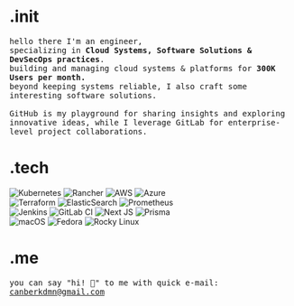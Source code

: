 # .init
<p>
  <samp>
    hello there I'm an engineer,
    <br> specializing in <b>Cloud Systems, Software Solutions & DevSecOps practices</b>. 
    <br> building and managing cloud systems & platforms for <b> 300K Users per month.</b>
    <br> beyond keeping systems reliable, I also craft some interesting software solutions.
    <br><br> GitHub is my playground for sharing insights and exploring innovative ideas, while I leverage GitLab for enterprise-level project collaborations.
  </samp>
</p>

# .tech

<p>
  <div>  
    
  ![Kubernetes](https://img.shields.io/badge/kubernetes-%23326ce5.svg?style=for-the-badge&logo=kubernetes&logoColor=white)
  ![Rancher](https://img.shields.io/badge/rancher-%230075A8.svg?style=for-the-badge&logo=rancher&logoColor=white)
  ![AWS](https://img.shields.io/badge/AWS-%23FF9900.svg?style=for-the-badge&logo=amazon-aws&logoColor=white)
  ![Azure](https://img.shields.io/badge/azure-%230072C6.svg?style=for-the-badge&logo=microsoftazure&logoColor=white)
  <br>
  ![Terraform](https://img.shields.io/badge/terraform-%235835CC.svg?style=for-the-badge&logo=terraform&logoColor=white)
  ![ElasticSearch](https://img.shields.io/badge/-ElasticSearch-005571?style=for-the-badge&logo=elasticsearch)
  ![Prometheus](https://img.shields.io/badge/Prometheus-E6522C?style=for-the-badge&logo=Prometheus&logoColor=white)
  <br> 
  ![Jenkins](https://img.shields.io/badge/jenkins-%232C5263.svg?style=for-the-badge&logo=jenkins&logoColor=white)
  ![GitLab CI](https://img.shields.io/badge/gitlab%20ci-%23181717.svg?style=for-the-badge&logo=gitlab&logoColor=white)
  ![Next JS](https://img.shields.io/badge/Next-black?style=for-the-badge&logo=next.js&logoColor=white)
  ![Prisma](https://img.shields.io/badge/Prisma-3982CE?style=for-the-badge&logo=Prisma&logoColor=white)
  <br>
  ![macOS](https://img.shields.io/badge/mac%20os-000000?style=for-the-badge&logo=macos&logoColor=F0F0F0)
  ![Fedora](https://img.shields.io/badge/Fedora-294172?style=for-the-badge&logo=fedora&logoColor=white)
  ![Rocky Linux](https://img.shields.io/badge/-Rocky%20Linux-%2310B981?style=for-the-badge&logo=rockylinux&logoColor=white)
  </div>
</p>

# .me
<p>
  <samp>
    you can say "hi! 👋" to me with quick e-mail: <a href="mailto:canberkdmn@gmail.com">canberkdmn@gmail.com</a>
  </samp>
</p>
